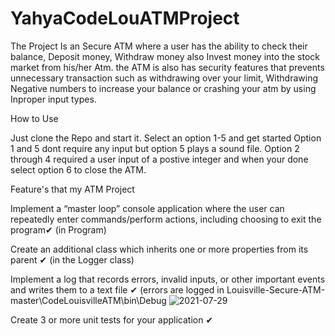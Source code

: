 # YahyaCodeLouATMProject





The Project Is an Secure ATM where a user has the ability to check their balance, Deposit money, Withdraw money also Invest money into the stock market from his/her Atm.
the ATM is also has security features that prevents unnecessary transaction such as withdrawing over your limit, Withdrawing Negative numbers to increase your balance or crashing your atm by using Inproper input types.

How to Use 

Just clone the Repo and start it. Select an option 1-5 and get started Option 1 and 5 dont require any input but option 5 plays a sound file. Option 2 through 4 required a user input of a postive integer and when your done select option 6 to close the ATM.



Feature's that my ATM Project

Implement a “master loop” console application where the user can repeatedly enter commands/perform actions, including choosing to exit the program✔
(in Program)

Create an additional class which inherits one or more properties from its parent ✔
(in the Logger class)

Implement a log that records errors, invalid inputs, or other important events and writes them to a text file ✔
(errors are logged in Louisville-Secure-ATM-master\CodeLouisvilleATM\bin\Debug
![2021-07-29](https://user-images.githubusercontent.com/25806447/127528184-b90e0471-8309-4633-ae08-9fa9554dddd2.png)

Create 3 or more unit tests for your application ✔


